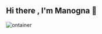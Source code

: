 ## Hi there , I'm Manogna 👋

<!--
**Manu270/Manu270** is a ✨ _special_ ✨ repository because its `README.md` (this file) appears on your GitHub profile.

Here are some ideas to get you started:

- 🔭 I’m currently working on ...
- 🌱 I’m currently learning ...
- 👯 I’m looking to collaborate on ...
- 🤔 I’m looking for help with ...
- 💬 Ask me about ...
- 📫 How to reach me: ...
- 😄 Pronouns: ...
- ⚡ Fun fact: ...
-->
![ontainer](https://github.com/user-attachments/assets/15fb7975-5ad1-400f-91f5-e1173af3d46f)
